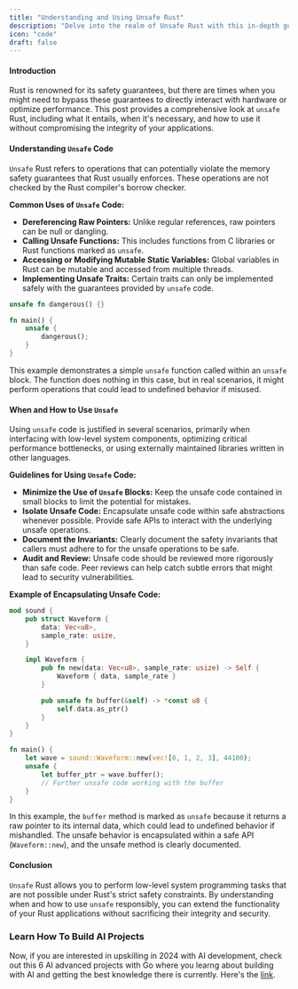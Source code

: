 ```yaml
---
title: "Understanding and Using Unsafe Rust"
description: "Delve into the realm of Unsafe Rust with this in-depth guide, exploring the principles of `unsafe` code, its usage, and best practices. Learn technical details and practical strategies for when and how to responsibly incorporate `unsafe` Rust into your projects to manipulate low-level system details safely and efficiently."
icon: "code"
draft: false
---
```

#### Introduction

Rust is renowned for its safety guarantees, but there are times when you might need to bypass these guarantees to directly interact with hardware or optimize performance. This post provides a comprehensive look at `unsafe` Rust, including what it entails, when it's necessary, and how to use it without compromising the integrity of your applications.

#### Understanding `Unsafe` Code

`Unsafe` Rust refers to operations that can potentially violate the memory safety guarantees that Rust usually enforces. These operations are not checked by the Rust compiler's borrow checker.

**Common Uses of `Unsafe` Code:**
- **Dereferencing Raw Pointers:** Unlike regular references, raw pointers can be null or dangling.
- **Calling Unsafe Functions:** This includes functions from C libraries or Rust functions marked as `unsafe`.
- **Accessing or Modifying Mutable Static Variables:** Global variables in Rust can be mutable and accessed from multiple threads.
- **Implementing Unsafe Traits:** Certain traits can only be implemented safely with the guarantees provided by `unsafe` code.

```rust
unsafe fn dangerous() {}

fn main() {
    unsafe {
        dangerous();
    }
}
```
This example demonstrates a simple `unsafe` function called within an `unsafe` block. The function does nothing in this case, but in real scenarios, it might perform operations that could lead to undefined behavior if misused.

#### When and How to Use `Unsafe`

Using `unsafe` code is justified in several scenarios, primarily when interfacing with low-level system components, optimizing critical performance bottlenecks, or using externally maintained libraries written in other languages.

**Guidelines for Using `Unsafe` Code:**
- **Minimize the Use of `Unsafe` Blocks:** Keep the unsafe code contained in small blocks to limit the potential for mistakes.
- **Isolate Unsafe Code:** Encapsulate unsafe code within safe abstractions whenever possible. Provide safe APIs to interact with the underlying unsafe operations.
- **Document the Invariants:** Clearly document the safety invariants that callers must adhere to for the unsafe operations to be safe.
- **Audit and Review:** Unsafe code should be reviewed more rigorously than safe code. Peer reviews can help catch subtle errors that might lead to security vulnerabilities.

**Example of Encapsulating Unsafe Code:**
```rust
mod sound {
    pub struct Waveform {
        data: Vec<u8>,
        sample_rate: usize,
    }

    impl Waveform {
        pub fn new(data: Vec<u8>, sample_rate: usize) -> Self {
            Waveform { data, sample_rate }
        }

        pub unsafe fn buffer(&self) -> *const u8 {
            self.data.as_ptr()
        }
    }
}

fn main() {
    let wave = sound::Waveform::new(vec![0, 1, 2, 3], 44100);
    unsafe {
        let buffer_ptr = wave.buffer();
        // Further unsafe code working with the buffer
    }
}
```
In this example, the `buffer` method is marked as `unsafe` because it returns a raw pointer to its internal data, which could lead to undefined behavior if mishandled. The unsafe behavior is encapsulated within a safe API (`Waveform::new`), and the unsafe method is clearly documented.

#### Conclusion

`Unsafe` Rust allows you to perform low-level system programming tasks that are not possible under Rust's strict safety constraints. By understanding when and how to use `unsafe` responsibly, you can extend the functionality of your Rust applications without sacrificing their integrity and security.

### Learn How To Build AI Projects

Now, if you are interested in upskilling in 2024 with AI development, check out this 6 AI advanced projects with Go where you learng about building with AI and getting the best knowledge there is currently. Here's the [link](https://akhilsharmatech.gumroad.com/l/zgxqq).